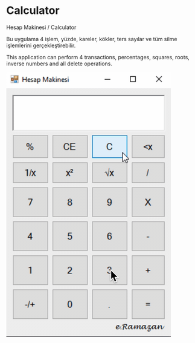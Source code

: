 # Calculator
Hesap Makinesi / Calculator

Bu uygulama 4 işlem, yüzde, kareler, kökler, ters sayılar ve tüm silme işlemlerini gerçekleştirebilir.

This application can perform 4 transactions, percentages, squares, roots, inverse numbers and  all delete operations.

![](Calculator.gif)
